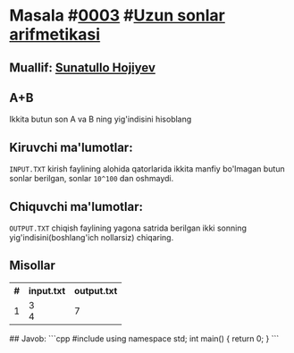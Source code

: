 # Masala #[0003](https://robocontest.uz/tasks/0003) #[Uzun sonlar arifmetikasi](https://robocontest.uz/tasks?category=2)
## Muallif: [Sunatullo Hojiyev](https://robocontest.uz/profile/sunnat)
## A+B
Ikkita butun son A va B ning yig'indisini hisoblang
## Kiruvchi ma'lumotlar:
`INPUT.TXT` kirish faylining alohida qatorlarida ikkita manfiy bo'lmagan butun sonlar berilgan, sonlar `10^100` dan oshmaydi.
## Chiquvchi ma'lumotlar:
`OUTPUT.TXT` chiqish faylining yagona satrida berilgan ikki sonning yig'indisini(boshlang'ich nollarsiz) chiqaring.
## Misollar
<table>
  <tr>
    <th>#</th>
    <th>input.txt</th>
    <th>output.txt</th>
  </tr>
  <tr>
    <td>1</td>
    <td>3<br>4</td>
    <td>7</td>
  </tr>
</table>
## Javob:
```cpp
#include <iostream>
using namespace std;
int main()
{
  return 0;
}
```
